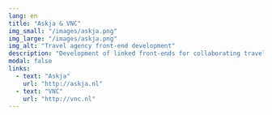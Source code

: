 ```yaml
---
lang: en
title: "Askja & VNC"
img_small: "/images/askja.png"
img_large: "/images/askja.png"
img_alt: "Travel agency front-end development"
description: "Development of linked front-ends for collaborating travel agencies (@[TG](http://tweedegolf.nl){:target='_blank'})."
modal: false
links:
  - text: "Askja"
    url: "http://askja.nl"
  - text: "VNC"
    url: "http://vnc.nl"
---
```

